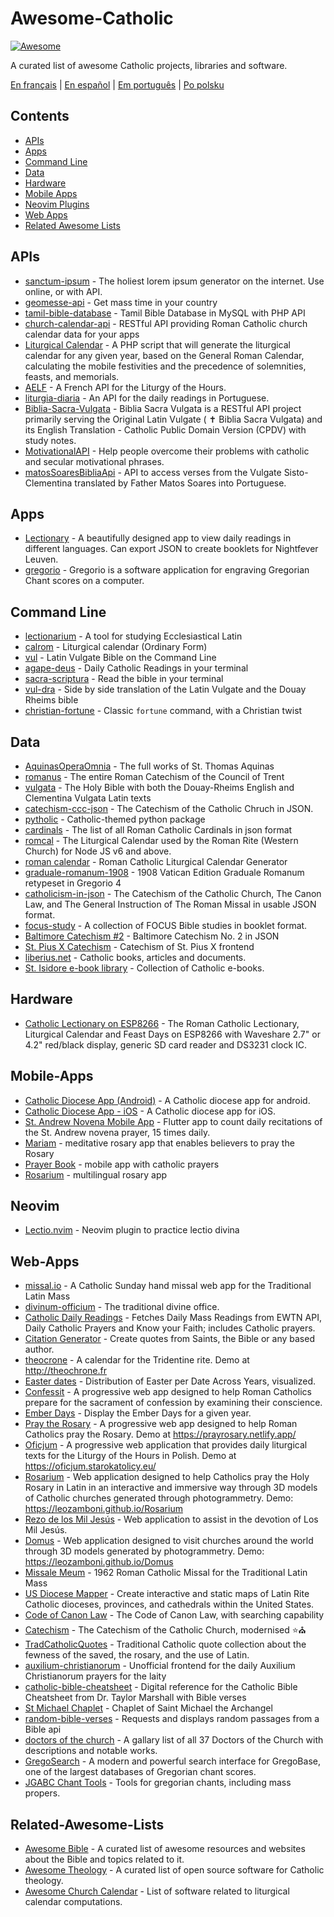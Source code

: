 # Awesome-Catholic

[![Awesome](https://cdn.rawgit.com/sindresorhus/awesome/d7305f38d29fed78fa85652e3a63e154dd8e8829/media/badge.svg)](https://github.com/sindresorhus/awesome)

A curated list of awesome Catholic projects, libraries and software.

[En français](https://github.com/servusdei2018/awesome-catholic/blob/master/README.fr.md) | [En español](https://github.com/servusdei2018/awesome-catholic/blob/master/README.es.md) | [Em português](https://github.com/servusdei2018/awesome-catholic/blob/master/README.pt-br.md) | [Po polsku](https://github.com/servusdei2018/awesome-catholic/blob/master/README.pl-pl.md)

## Contents

  - [APIs](#apis)
  - [Apps](#apps)
  - [Command Line](#command-line)
  - [Data](#data)
  - [Hardware](#hardware)
  - [Mobile Apps](#mobile-apps)
  - [Neovim Plugins](#neovim)
  - [Web Apps](#web-apps)
  - [Related Awesome Lists](#related-awesome-lists)

## APIs

* [sanctum-ipsum](https://github.com/graysonhicks/sanctum-ipsum) - The holiest lorem ipsum generator on the internet. Use online, or with API.
* [geomesse-api](https://github.com/carpedeum-fr/geomesse-api) - Get mass time in your country
* [tamil-bible-database](https://github.com/jayarathina/Tamil-Bible-Database) - Tamil Bible Database in MySQL with PHP API
* [church-calendar-api](https://github.com/igneus/church-calendar-api) - RESTful API providing Roman Catholic church calendar data for your apps
* [Liturgical Calendar](https://github.com/Liturgical-Calendar/LiturgicalCalendarAPI) - A PHP script that will generate the liturgical calendar for any given year, based on the General Roman Calendar, calculating the mobile festivities and the precedence of solemnities, feasts, and memorials.
* [AELF](https://api.aelf.org/) - A French API for the Liturgy of the Hours.
* [liturgia-diaria](https://github.com/Dancrf/liturgia-diaria) - An API for the daily readings in Portuguese.
* [Biblia-Sacra-Vulgata](https://github.com/aseemsavio/Biblia-Sacra-Vulgata) - Biblia Sacra Vulgata is a RESTful API project primarily serving the Original Latin Vulgate ( ✝️ Biblia Sacra Vulgata) and its English Translation - Catholic Public Domain Version (CPDV) with study notes.
* [MotivationalAPI](https://github.com/GomezMig03/MotivationalAPI) - Help people overcome their problems with catholic and secular motivational phrases.
* [matosSoaresBibliaApi](https://github.com/edsonbittencourt/matosSoaresBibliaApi) - API to access verses from the Vulgate Sisto-Clementina translated by Father Matos Soares into Portuguese.

## Apps

* [Lectionary](https://github.com/Dev1an/Lectionary) - A beautifully designed app to view daily readings in different languages. Can export JSON to create booklets for Nightfever Leuven.
* [gregorio](https://github.com/gregorio-project/gregorio) - Gregorio is a software application for engraving Gregorian Chant scores on a computer.

## Command Line

* [lectionarium](https://github.com/davidrmcharles/lectionarium) - A tool for studying Ecclesiastical Latin
* [calrom](https://github.com/calendarium-romanum/calrom) - Liturgical calendar (Ordinary Form)
* [vul](https://github.com/LukeSmithxyz/vul) - Latin Vulgate Bible on the Command Line
* [agape-deus](https://github.com/ngorden/agape-deus) - Daily Catholic Readings in your terminal
* [sacra-scriptura](https://github.com/ngorden/sacra-scriptura) - Read the bible in your terminal
* [vul-dra](https://github.com/RaynardGerraldo/vul-dra/) - Side by side translation of the Latin Vulgate and the Douay Rheims bible
* [christian-fortune](https://github.com/ngorden/christian-fortune) - Classic `fortune` command, with a Christian twist

## Data

* [AquinasOperaOmnia](https://github.com/Geremia/AquinasOperaOmnia) - The full works of St. Thomas Aquinas
* [romanus](https://github.com/borderstech/romanus) - The entire Roman Catechism of the Council of Trent
* [vulgata](https://github.com/borderstech/vulgata) - The Holy Bible with both the Douay-Rheims English and Clementina Vulgata Latin texts
* [catechism-ccc-json](https://github.com/nossbigg/catechism-ccc-json) - The Catechism of the Catholic Chruch in JSON.
* [pytholic](https://github.com/Medromenax/pytholic) - Catholic-themed python package
* [cardinals](https://github.com/ChrisVo/cardinals) - The list of all Roman Catholic Cardinals in json format
* [romcal](https://github.com/romcal/romcal) - The Liturgical Calendar used by the Roman Rite (Western Church) for Node JS v6 and above.
* [roman calendar](https://github.com/jayarathina/Roman-Calendar) - Roman Catholic Liturgical Calendar Generator
* [graduale-romanum-1908](https://github.com/ahinkley/graduale-romanum-1908) - 1908 Vatican Edition Graduale Romanum retypeset in Gregorio 4
* [catholicism-in-json](https://github.com/aseemsavio/catholicism-in-json) - The Catechism of the Catholic Church, The Canon Law, and The General Instruction of The Roman Missal in usable JSON format.
* [focus-study](https://github.com/rvbcldud/focus-study) - A collection of FOCUS Bible studies in booklet format.
* [Baltimore Catechism #2](https://github.com/mattwong97/baltimore-catechism-no-2) - Baltimore Catechism No. 2 in JSON
* [St. Pius X Catechism](https://github.com/mattwong97/catechism-st-pius-x-frontend) - Catechism of St. Pius X frontend
* [liberius.net](http://liberius.net/) - Catholic books, articles and documents.
* [St. Isidore e-book library](https://isidore.co/calibre/#library_id=CalibreLibrary&panel=book_list) - Collection of Catholic e-books.

## Hardware

* [Catholic Lectionary on ESP8266](https://github.com/plishman/Catholic-Lectionary-on-ESP8266) - The Roman Catholic Lectionary, Liturgical Calendar and Feast Days on ESP8266 with Waveshare 2.7" or 4.2" red/black display, generic SD card reader and DS3231 clock IC.

## Mobile-Apps

* [Catholic Diocese App (Android)](https://github.com/geerlingguy/Catholic-Diocese-App-Android) - A Catholic diocese app for android.
* [Catholic Diocese App - iOS](https://github.com/geerlingguy/Catholic-Diocese-App-iOS) - A Catholic diocese app for iOS.
* [St. Andrew Novena Mobile App](https://github.com/mftruso/st-andrew-novena) - Flutter app to count daily recitations of the St. Andrew novena prayer, 15 times daily.
* [Mariam](https://github.com/aldrinzigmundv/mariam) - meditative rosary app that enables believers to pray the Rosary
* [Prayer Book](https://codeberg.org/jozo/prayer-book) - mobile app with catholic prayers
* [Rosarium](https://codeberg.org/Krixec/Rosarium) - multilingual rosary app

## Neovim

* [Lectio.nvim](https://github.com/ngorden/lectio.nvim) - Neovim plugin to practice lectio divina

## Web-Apps

* [missal.io](https://github.com/benyanke/missal.io) - A Catholic Sunday hand missal web app for the Traditional Latin Mass
* [divinum-officium](https://github.com/DivinumOfficium/divinum-officium) - The traditional divine office.
* [Catholic Daily Readings](https://github.com/tbaba007/CatholicDaily) - Fetches Daily Mass Readings from EWTN API, Daily Catholic Prayers and Know your Faith; includes Catholic prayers.
* [Citation Generator](https://github.com/matefs/Citation-Generator) - Create quotes from Saints, the Bible or any based author.
* [theocrone](https://github.com/paucazou/theochrone) - A calendar for the Tridentine rite. Demo at http://theochrone.fr
* [Easter dates](https://easter-dates.gavinr.com/) - Distribution of Easter per Date Across Years, visualized.
* [Confessit](https://github.com/kas-catholic/confessit-web) - A progressive web app designed to help Roman Catholics prepare for the sacrament of confession by examining their conscience.
* [Ember Days](https://github.com/saint-isidore-guild/ember-days) - Display the Ember Days for a given year.
* [Pray the Rosary](https://github.com/marchiartur/pray-the-rosary) - A progressive web app designed to help Roman Catholics pray the Rosary. Demo at https://prayrosary.netlify.app/
* [Oficjum](https://github.com/anna-wro/rkk) - A progressive web application that provides daily liturgical texts for the Liturgy of the Hours in Polish. Demo at https://oficjum.starokatolicy.eu/
* [Rosarium](https://github.com/leozamboni/Rosarium) - Web application designed to help Catholics pray the Holy Rosary in Latin in an interactive and immersive way through 3D models of Catholic churches generated through photogrammetry. Demo: https://leozamboni.github.io/Rosarium
* [Rezo de los Mil Jesús](https://github.com/emamut/rezo-mil-jesus) - Web application to assist in the devotion of Los Mil Jesús.
* [Domus](https://github.com/leozamboni/Domus) - Web application designed to visit churches around the world through 3D models generated by photogrammetry. Demo: https://leozamboni.github.io/Domus
* [Missale Meum](https://github.com/mmolenda/missalemeum) - 1962 Roman Catholic Missal for the Traditional Latin Mass
* [US Diocese Mapper](https://github.com/kburchfiel/us_diocese_mapper/) - Create interactive and static maps of Latin Rite Catholic dioceses, provinces, and cathedrals within the United States.
* [Code of Canon Law](https://github.com/shineministry/codeofcanonlaw) - The Code of Canon Law, with searching capability
* [Catechism](https://github.com/nossbigg/catechism) -  The Catechism of the Catholic Church, modernised ⭐️⛪️
* [TradCatholicQuotes](https://github.com/nonnobisdomine62/tradcathquotes) - Traditional Catholic quote collection about the fewness of the saved, the rosary, and the use of Latin.
* [auxilium-christianorum](https://github.com/nonnobisdomine62/auxilium-christianorum-frontend) - Unofficial frontend for the daily Auxilium Christianorum prayers for the laity
* [catholic-bible-cheatsheet](https://github.com/nonnobisdomine62/catholic-bible-cheatsheet) - Digital reference for the Catholic Bible Cheatsheet from Dr. Taylor Marshall with Bible verses
* [St Michael Chaplet](https://github.com/port19x/StMichaelChaplet) - Chaplet of Saint Michael the Archangel
* [random-bible-verses](https://github.com/rat9615/random-bible-verses/) - Requests and displays random passages from a Bible api
* [doctors of the church](https://github.com/masaharumori7/doctors-of-the-church) - A gallary list of all 37 Doctors of the Church with descriptions and notable works.
* [GregoSearch](https://busca.liturgiacantada.com.br) - A modern and powerful search interface for GregoBase, one of the largest databases of Gregorian chant scores.
* [JGABC Chant Tools](https://bbloomf.github.io/jgabc/transcriber.html) - Tools for gregorian chants, including mass propers.

## Related-Awesome-Lists

- [Awesome Bible](https://github.com/awesome-bible/awesome-bible.github.io) - A curated list of awesome resources and websites about the Bible and topics related to it.
- [Awesome Theology](https://github.com/historical-theology/awesome-theology) - A curated list of open source software for Catholic theology.
- [Awesome Church Calendar](https://github.com/calendarium-romanum/awesome-church-calendar) - List of software related to liturgical calendar computations.
